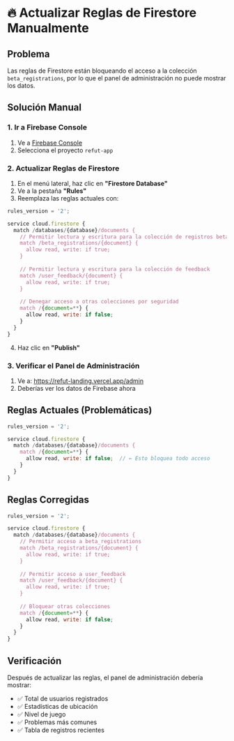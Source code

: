 # 🔥 Actualizar Reglas de Firestore Manualmente

## Problema
Las reglas de Firestore están bloqueando el acceso a la colección `beta_registrations`, por lo que el panel de administración no puede mostrar los datos.

## Solución Manual

### 1. Ir a Firebase Console
1. Ve a [Firebase Console](https://console.firebase.google.com/)
2. Selecciona el proyecto `refut-app`

### 2. Actualizar Reglas de Firestore
1. En el menú lateral, haz clic en **"Firestore Database"**
2. Ve a la pestaña **"Rules"**
3. Reemplaza las reglas actuales con:

```javascript
rules_version = '2';

service cloud.firestore {
  match /databases/{database}/documents {
    // Permitir lectura y escritura para la colección de registros beta
    match /beta_registrations/{document} {
      allow read, write: if true;
    }
    
    // Permitir lectura y escritura para la colección de feedback
    match /user_feedback/{document} {
      allow read, write: if true;
    }
    
    // Denegar acceso a otras colecciones por seguridad
    match /{document=**} {
      allow read, write: if false;
    }
  }
}
```

4. Haz clic en **"Publish"**

### 3. Verificar el Panel de Administración
1. Ve a: https://refut-landing.vercel.app/admin
2. Deberías ver los datos de Firebase ahora

## Reglas Actuales (Problemáticas)
```javascript
rules_version = '2';

service cloud.firestore {
  match /databases/{database}/documents {
    match /{document=**} {
      allow read, write: if false;  // ← Esto bloquea todo acceso
    }
  }
}
```

## Reglas Corregidas
```javascript
rules_version = '2';

service cloud.firestore {
  match /databases/{database}/documents {
    // Permitir acceso a beta_registrations
    match /beta_registrations/{document} {
      allow read, write: if true;
    }
    
    // Permitir acceso a user_feedback
    match /user_feedback/{document} {
      allow read, write: if true;
    }
    
    // Bloquear otras colecciones
    match /{document=**} {
      allow read, write: if false;
    }
  }
}
```

## Verificación
Después de actualizar las reglas, el panel de administración debería mostrar:
- ✅ Total de usuarios registrados
- ✅ Estadísticas de ubicación
- ✅ Nivel de juego
- ✅ Problemas más comunes
- ✅ Tabla de registros recientes
